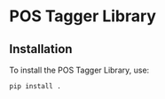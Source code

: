 # POS Tagger Library

## Installation
To install the POS Tagger Library, use:

```bash
pip install .
